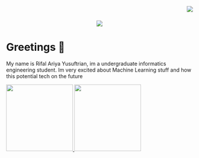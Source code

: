<img align="right" src="![visitor badge](https://visitor-badge.laobi.icu/badge?page_id=LLEENNX)" />

<h1 align="center">
    <img src="https://readme-typing-svg.herokuapp.com/?qfont=Righteous&size=35&center=true&vCenter=true&width=500&height=70&duration=4000&lines=Hi+There!+👋;+I'm+Rifa+Indra+Setiawan!;+You+Can+Call+Me+Rifa.;" />
</h1>

# Greetings 👋

My name is Rifal Ariya Yusuftrian, im a undergraduate informatics engineering student. Im very excited about Machine Learning stuff and how this potential tech on the future

<p align="left">
<a href="https://github.com/LLEENX">
  <img height="180em" src="https://github-readme-stats-eight-theta.vercel.app/api?username=LLEENX&show_icons=true&theme=algolia&include_all_commits=true&count_private=true"/>
  <img height="180em" src="https://github-readme-stats-eight-theta.vercel.app/api/top-langs/?username=LLEENX&layout=compact&theme=algolia"/>
</a>
</p>
